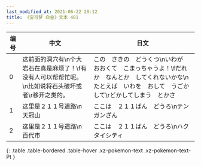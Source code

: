 ```yaml
---
last_modified_at: 2021-06-22 20:12
title: 《宝可梦 白金》文本 481
---
```

| 编号 | 中文 | 日文 |
| ---- | ---- | ---- |
| 0 | 这前面的洞穴有\n个大岩石在真是麻烦了！\f有没有人可以帮帮忙呢。\n比如说将石头破坏或者\r移开之类的。 | この　さきの　どうくつ\nいわが　おおくて　こまっちゃうよ！\fだれか　なんとか　してくれないかな\nたとえば　いわを　おして　うごかして\rどかしてしまう　とかさ |
| 1 | 这里是２１１号道路\n天冠山 | ここは　２１１ばん　どうろ\nテンガンざん |
| 2 | 这里是２１１号道路\n百代市 | ここは　２１１ばん　どうろ\nハクタイシティ |
{: .table .table-bordered .table-hover .xz-pokemon-text .xz-pokemon-text-Pt }
